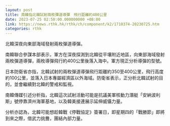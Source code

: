 ```yaml
---
layout: post
title: 南韓指北韓試射兩枚彈道導彈　飛行距離約400公里
date: 2023-07-25 02:50:00.000000000 +08:00
link: https://news.rthk.hk/rthk/ch/component/k2/1710374-20230725.htm
categories: rthk
---
```


北韓深夜向東部海域發射兩枚彈道導彈。

南韓聯合參謀本部表示，軍方在深夜探測到北韓從平壤附近地區，向東部海域發射兩枚彈道導彈，兩枚導彈飛行約400公里後落入海中。軍方現正分析導彈的型號。

日本防衛省亦指，北韓試射的兩枚彈道導彈飛行距離約350至400公里，飛行高度約100公里，並落入日本專屬經濟區以外海域。防衛省表示，正分析北韓試射的目的，並會繼續對北韓的警戒和監視。

南韓傳媒引述分析指，北韓這次試射活動可能是抗議美軍核動力潛艇「安納波利斯」號停靠濟州海軍基地，以及韓美接連展示延伸威懾力量。

分析亦認為，北韓可能想趁韓戰《停戰協定》簽署日，即星期四的「戰勝節」即將到來之際，借武力挑釁，團結內部力量。
